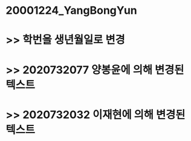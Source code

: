 # 20001224_YangBongYun

# >> 학번을 생년월일로 변경  
# >> 2020732077 양봉윤에 의해 변경된 텍스트 
# >> 2020732032 이재현에 의해 변경된 텍스트
